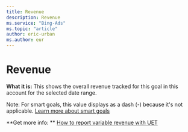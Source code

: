 ```yaml
---
title: Revenue
description: Revenue
ms.service: "Bing-Ads"
ms.topic: "article"
author: eric-urban
ms.author: eur
---
```


# Revenue

**What it is:**  This shows the overall revenue tracked for this goal in this account for the selected date range.

Note: For smart goals, this value displays as a dash (-) because it's not applicable. [Learn more about smart goals](../hlp_BA_CONC_SmartGoals.md)

**Get more info: **    [How to report variable revenue with UET](../hlp_BA_CONC_UETv2RevenueVariables.md)


